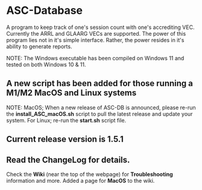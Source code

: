 # ASC-Database

A program to keep track of one's session count with one's accrediting VEC. Currently the ARRL and GLAARG VECs are supported. The power of this program lies not in it's simple interface. Rather, the power resides in it's ability to generate reports.

NOTE: The Windows executable has been compiled on Windows 11 and tested on both Windows 10 & 11.

## A new script has been added for those running a M1/M2 MacOS and Linux systems

NOTE: MacOS; When a new release of ASC-DB is announced, please re-run the **install_ASC_macOS.sh** 
script to pull the latest release and update your system. For Linux; re-run the **start.sh** script file.

## Current release version is 1.5.1

## Read the ChangeLog for details.

Check the **Wiki** (near the top of the webpage) for **Troubleshooting** information and more. Added a page for **MacOS** to the wiki.